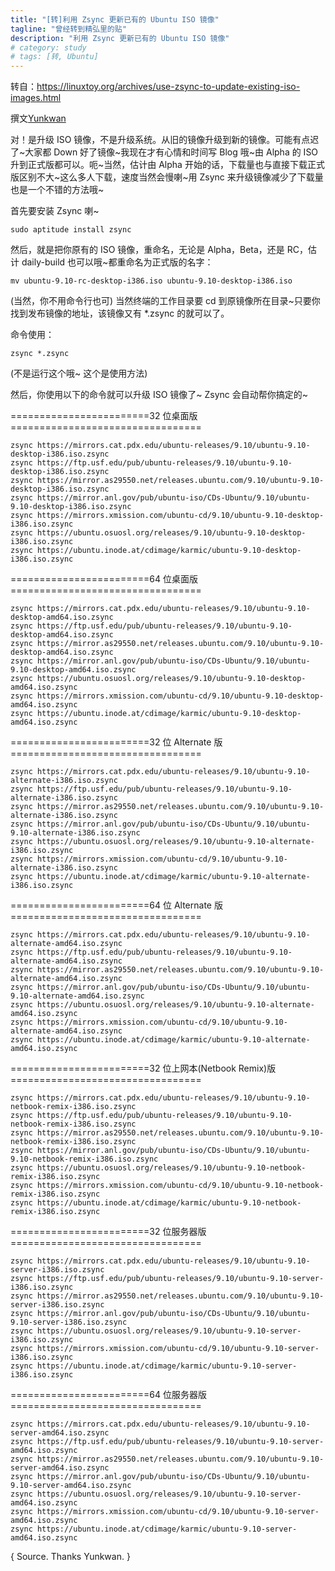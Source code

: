 ```yaml
---
title: "[转]利用 Zsync 更新已有的 Ubuntu ISO 镜像"
tagline: "曾经转到精弘里的贴"
description: "利用 Zsync 更新已有的 Ubuntu ISO 镜像"
# category: study
# tags: [转, Ubuntu]
---
```



转自：<https://linuxtoy.org/archives/use-zsync-to-update-existing-iso-images.html>

 撰文[Yunkwan](https://kwanlife.yo2.cn) 

对！是升级 ISO 镜像，不是升级系统。从旧的镜像升级到新的镜像。可能有点迟了~大家都 Down 好了镜像~我现在才有心情和时间写 Blog 哦~由 Alpha 的 ISO 升到正式版都可以。呃~当然，估计由 Alpha 开始的话，下载量也与直接下载正式版区别不大~这么多人下载，速度当然会慢喇~用 Zsync 来升级镜像减少了下载量也是一个不错的方法哦~

首先要安装 Zsync 喇~

	sudo aptitude install zsync

然后，就是把你原有的 ISO 镜像，重命名，无论是 Alpha，Beta，还是 RC，估计 daily-build 也可以哦~都重命名为正式版的名字：

	mv ubuntu-9.10-rc-desktop-i386.iso ubuntu-9.10-desktop-i386.iso
	
(当然，你不用命令行也可) 当然终端的工作目录要 cd 到原镜像所在目录~只要你找到发布镜像的地址，该镜像又有 *.zsync 的就可以了。

命令使用：

	zsync *.zsync
	
(不是运行这个哦~ 这个是使用方法)

然后，你使用以下的命令就可以升级 ISO 镜像了~ Zsync 会自动帮你搞定的~

========================32 位桌面版=================================

	zsync https://mirrors.cat.pdx.edu/ubuntu-releases/9.10/ubuntu-9.10-desktop-i386.iso.zsync
	zsync https://ftp.usf.edu/pub/ubuntu-releases/9.10/ubuntu-9.10-desktop-i386.iso.zsync
	zsync https://mirror.as29550.net/releases.ubuntu.com/9.10/ubuntu-9.10-desktop-i386.iso.zsync
	zsync https://mirror.anl.gov/pub/ubuntu-iso/CDs-Ubuntu/9.10/ubuntu-9.10-desktop-i386.iso.zsync
	zsync https://mirrors.xmission.com/ubuntu-cd/9.10/ubuntu-9.10-desktop-i386.iso.zsync
	zsync https://ubuntu.osuosl.org/releases/9.10/ubuntu-9.10-desktop-i386.iso.zsync
	zsync https://ubuntu.inode.at/cdimage/karmic/ubuntu-9.10-desktop-i386.iso.zsync

========================64 位桌面版=================================

	zsync https://mirrors.cat.pdx.edu/ubuntu-releases/9.10/ubuntu-9.10-desktop-amd64.iso.zsync
	zsync https://ftp.usf.edu/pub/ubuntu-releases/9.10/ubuntu-9.10-desktop-amd64.iso.zsync
	zsync https://mirror.as29550.net/releases.ubuntu.com/9.10/ubuntu-9.10-desktop-amd64.iso.zsync
	zsync https://mirror.anl.gov/pub/ubuntu-iso/CDs-Ubuntu/9.10/ubuntu-9.10-desktop-amd64.iso.zsync
	zsync https://ubuntu.osuosl.org/releases/9.10/ubuntu-9.10-desktop-amd64.iso.zsync
	zsync https://mirrors.xmission.com/ubuntu-cd/9.10/ubuntu-9.10-desktop-amd64.iso.zsync
	zsync https://ubuntu.inode.at/cdimage/karmic/ubuntu-9.10-desktop-amd64.iso.zsync

========================32 位 Alternate 版=================================

	zsync https://mirrors.cat.pdx.edu/ubuntu-releases/9.10/ubuntu-9.10-alternate-i386.iso.zsync
	zsync https://ftp.usf.edu/pub/ubuntu-releases/9.10/ubuntu-9.10-alternate-i386.iso.zsync
	zsync https://mirror.as29550.net/releases.ubuntu.com/9.10/ubuntu-9.10-alternate-i386.iso.zsync
	zsync https://mirror.anl.gov/pub/ubuntu-iso/CDs-Ubuntu/9.10/ubuntu-9.10-alternate-i386.iso.zsync
	zsync https://ubuntu.osuosl.org/releases/9.10/ubuntu-9.10-alternate-i386.iso.zsync
	zsync https://mirrors.xmission.com/ubuntu-cd/9.10/ubuntu-9.10-alternate-i386.iso.zsync
	zsync https://ubuntu.inode.at/cdimage/karmic/ubuntu-9.10-alternate-i386.iso.zsync

========================64 位 Alternate 版=================================

	zsync https://mirrors.cat.pdx.edu/ubuntu-releases/9.10/ubuntu-9.10-alternate-amd64.iso.zsync
	zsync https://ftp.usf.edu/pub/ubuntu-releases/9.10/ubuntu-9.10-alternate-amd64.iso.zsync
	zsync https://mirror.as29550.net/releases.ubuntu.com/9.10/ubuntu-9.10-alternate-amd64.iso.zsync
	zsync https://mirror.anl.gov/pub/ubuntu-iso/CDs-Ubuntu/9.10/ubuntu-9.10-alternate-amd64.iso.zsync
	zsync https://ubuntu.osuosl.org/releases/9.10/ubuntu-9.10-alternate-amd64.iso.zsync
	zsync https://mirrors.xmission.com/ubuntu-cd/9.10/ubuntu-9.10-alternate-amd64.iso.zsync
	zsync https://ubuntu.inode.at/cdimage/karmic/ubuntu-9.10-alternate-amd64.iso.zsync

========================32 位上网本(Netbook Remix)版=================================

	zsync https://mirrors.cat.pdx.edu/ubuntu-releases/9.10/ubuntu-9.10-netbook-remix-i386.iso.zsync
	zsync https://ftp.usf.edu/pub/ubuntu-releases/9.10/ubuntu-9.10-netbook-remix-i386.iso.zsync
	zsync https://mirror.as29550.net/releases.ubuntu.com/9.10/ubuntu-9.10-netbook-remix-i386.iso.zsync
	zsync https://mirror.anl.gov/pub/ubuntu-iso/CDs-Ubuntu/9.10/ubuntu-9.10-netbook-remix-i386.iso.zsync
	zsync https://ubuntu.osuosl.org/releases/9.10/ubuntu-9.10-netbook-remix-i386.iso.zsync
	zsync https://mirrors.xmission.com/ubuntu-cd/9.10/ubuntu-9.10-netbook-remix-i386.iso.zsync
	zsync https://ubuntu.inode.at/cdimage/karmic/ubuntu-9.10-netbook-remix-i386.iso.zsync

========================32 位服务器版=================================

	zsync https://mirrors.cat.pdx.edu/ubuntu-releases/9.10/ubuntu-9.10-server-i386.iso.zsync
	zsync https://ftp.usf.edu/pub/ubuntu-releases/9.10/ubuntu-9.10-server-i386.iso.zsync
	zsync https://mirror.as29550.net/releases.ubuntu.com/9.10/ubuntu-9.10-server-i386.iso.zsync
	zsync https://mirror.anl.gov/pub/ubuntu-iso/CDs-Ubuntu/9.10/ubuntu-9.10-server-i386.iso.zsync
	zsync https://ubuntu.osuosl.org/releases/9.10/ubuntu-9.10-server-i386.iso.zsync
	zsync https://mirrors.xmission.com/ubuntu-cd/9.10/ubuntu-9.10-server-i386.iso.zsync
	zsync https://ubuntu.inode.at/cdimage/karmic/ubuntu-9.10-server-i386.iso.zsync

========================64 位服务器版=================================

	zsync https://mirrors.cat.pdx.edu/ubuntu-releases/9.10/ubuntu-9.10-server-amd64.iso.zsync
	zsync https://ftp.usf.edu/pub/ubuntu-releases/9.10/ubuntu-9.10-server-amd64.iso.zsync
	zsync https://mirror.as29550.net/releases.ubuntu.com/9.10/ubuntu-9.10-server-amd64.iso.zsync
	zsync https://mirror.anl.gov/pub/ubuntu-iso/CDs-Ubuntu/9.10/ubuntu-9.10-server-amd64.iso.zsync
	zsync https://ubuntu.osuosl.org/releases/9.10/ubuntu-9.10-server-amd64.iso.zsync
	zsync https://mirrors.xmission.com/ubuntu-cd/9.10/ubuntu-9.10-server-amd64.iso.zsync
	zsync https://ubuntu.inode.at/cdimage/karmic/ubuntu-9.10-server-amd64.iso.zsync

{ Source. Thanks Yunkwan. }
